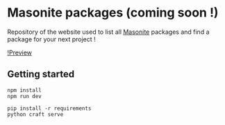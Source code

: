 # Masonite packages (coming soon !)

Repository of the website used to list all [Masonite](https://github.com/MasoniteFramework/masonite) packages and find a package for your next project !

[!Preview](preview.png)

## Getting started

```
npm install
npm run dev

pip install -r requirements
python craft serve
```
